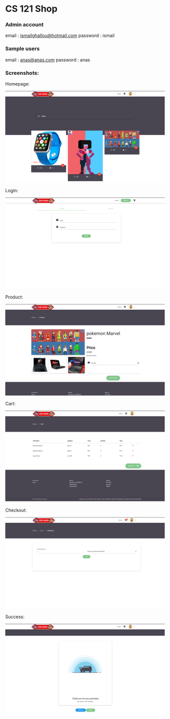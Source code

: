 # CS 121 Shop 

### Admin account

email : ismailghallou@hotmail.com
password : ismail

### Sample users

email : anas@anas.com
password : anas

### Screenshots:

Homepage:

![alt text][homepage]

[homepage]: https://github.com/30pewpew/121Shop/blob/master/screenshots/homepage.PNG

Login:

![alt text][login]

[login]: https://github.com/30pewpew/121Shop/blob/master/screenshots/login.PNG

Product:

![alt text][product]

[product]: https://github.com/30pewpew/121Shop/blob/master/screenshots/product.PNG

Cart:

![alt text][cart]

[cart]: https://github.com/30pewpew/121Shop/blob/master/screenshots/cart.PNG

Checkout:

![alt text][checkout]

[checkout]: https://github.com/30pewpew/121Shop/blob/master/screenshots/checkout.PNG

Success:

![alt text][success]

[success]: https://github.com/30pewpew/121Shop/blob/master/screenshots/success.PNG


